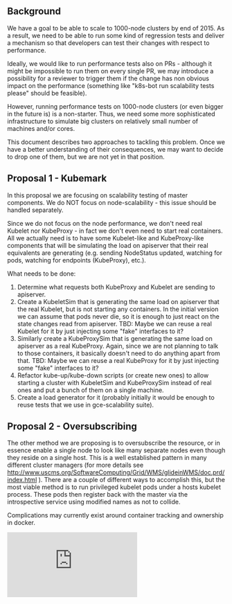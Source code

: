 
## Background

We have a goal to be able to scale to 1000-node clusters by end of 2015.
As a result, we need to be able to run some kind of regression tests and deliver
a mechanism so that developers can test their changes with respect to performance.

Ideally, we would like to run performance tests also on PRs - although it might
be impossible to run them on every single PR, we may introduce a possibility for
a reviewer to trigger them if the change has non obvious impact on the performance
(something like "k8s-bot run scalability tests please" should be feasible).

However, running performance tests on 1000-node clusters (or even bigger in the
future is) is a non-starter. Thus, we need some more sophisticated infrastructure
to simulate big clusters on relatively small number of machines and/or cores.

This document describes two approaches to tackling this problem.
Once we have a better understanding of their consequences, we may want to
decide to drop one of them, but we are not yet in that position.


## Proposal 1 - Kubemark

In this proposal we are focusing on scalability testing of master components.
We do NOT focus on node-scalability - this issue should be handled separately.

Since we do not focus on the node performance, we don't need real Kubelet nor
KubeProxy - in fact we don't even need to start real containers.
All we actually need is to have some Kubelet-like and KubeProxy-like components
that will be simulating the load on apiserver that their real equivalents are
generating (e.g. sending NodeStatus updated, watching for pods, watching for
endpoints (KubeProxy), etc.).

What needs to be done:

1. Determine what requests both KubeProxy and Kubelet are sending to apiserver.
2. Create a KubeletSim that is generating the same load on apiserver that the
   real Kubelet, but is not starting any containers. In the initial version we
   can assume that pods never die, so it is enough to just react on the state
   changes read from apiserver.
	 TBD: Maybe we can reuse a real Kubelet for it by just injecting some "fake"
   interfaces to it?
3. Similarly create a KubeProxySim that is generating the same load on apiserver
   as a real KubeProxy. Again, since we are not planning to talk to those
   containers, it basically doesn't need to do anything apart from that.
	 TBD: Maybe we can reuse a real KubeProxy for it by just injecting some "fake"
   interfaces to it?
4. Refactor kube-up/kube-down scripts (or create new ones) to allow starting
   a cluster with KubeletSim and KubeProxySim instead of real ones and put
   a bunch of them on a single machine.
5. Create a load generator for it (probably initially it would be enough to
   reuse tests that we use in gce-scalability suite).


## Proposal 2 - Oversubscribing

The other method we are proposing is to oversubscribe the resource,
or in essence enable a single node to look like many separate nodes even though
they reside on a single host. This is a well established pattern in many different
cluster managers (for more details see
http://www.uscms.org/SoftwareComputing/Grid/WMS/glideinWMS/doc.prd/index.html ).
There are a couple of different ways to accomplish this, but the most viable method
is to run privileged kubelet pods under a hosts kubelet process. These pods then
register back with the master via the introspective service using modified names
as not to collide.

Complications may currently exist around container tracking and ownership in docker.


<!-- BEGIN MUNGE: GENERATED_ANALYTICS -->
[![Analytics](https://kubernetes-site.appspot.com/UA-36037335-10/GitHub/docs/proposals/scalability-testing.md?pixel)]()
<!-- END MUNGE: GENERATED_ANALYTICS -->

